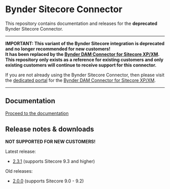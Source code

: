 # Bynder Sitecore Connector

This repository contains documentation and releases for the **deprecated** Bynder Sitecore Connector.

<hr />

**IMPORTANT: This variant of the Bynder Sitecore integration is deprecated and no longer recommended for new customers!**  
**It has been replaced by the [Bynder DAM Connector for Sitecore XP/XM](https://bynder.humandigital.services/).**
**This repository only exists as a reference for existing customers and only existing customers will continue to receive support for this connector.**

If you are not already using the Bynder Sitecore Connector, then please visit the [dedicated portal](https://bynder.humandigital.services/) for the [Bynder DAM Connector for Sitecore XP/XM](https://bynder.humandigital.services/).

<hr />

## Documentation

[Proceed to the documentation](./documentation)

## Release notes & downloads

**NOT SUPPORTED FOR NEW CUSTOMERS!**

Latest release:
- [2.3.1](../../releases/tag/2.3.1) (supports Sitecore 9.3 and higher)

Old releases:
- [2.0.0](../../releases/tag/2.0.0) (supports Sitecore 9.0 - 9.2)
